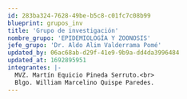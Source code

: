 ```yaml
---
id: 283ba324-7628-49be-b5c8-c01fc7c08b99
blueprint: grupos_inv
title: 'Grupo de investigación'
nombre_grupo: 'EPIDEMIOLOGÍA Y ZOONOSIS'
jefe_grupo: 'Dr. Aldo Alim Valderrama Pomé'
updated_by: 06ac68ab-d29f-41e9-9b9a-dd4da3996484
updated_at: 1692895951
integrantes: |-
  MVZ. Martín Equicio Pineda Serruto.<br>
  Blgo. William Marcelino Quispe Paredes.
---
```

